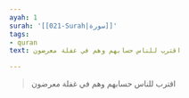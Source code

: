```yaml
---
ayah: 1
surah: '[[021-Surah|سورة]]'
tags:
- quran
text: اقترب للناس حسابهم وهم في غفلة معرضون

---
```

> اقترب للناس حسابهم وهم في غفلة معرضون
